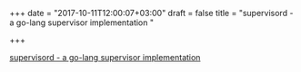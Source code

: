 +++
date = "2017-10-11T12:00:07+03:00"
draft = false
title = "supervisord - a go-lang supervisor implementation "

+++

<p><a href="https://github.com/ochinchina/supervisord">supervisord - a go-lang supervisor implementation </a></p>
